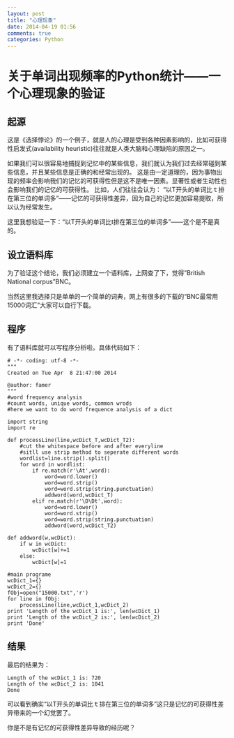 ```yaml
---
layout: post
title: "心理现象"
date: 2014-04-19 01:56
comments: true
categories: Python
---
```


# 关于单词出现频率的Python统计——一个心理现象的验证

## 起源

这是《选择悖论》的一个例子，就是人的心理是受到各种因素影响的，比如可获得性启发式(availability heuristic)往往就是人类大脑和心理缺陷的原因之一。

如果我们可以很容易地捕捉到记忆中的某些信息，我们就认为我们过去经常碰到某些信息，并且某些信息是正确的和经常出现的。 这是由一定道理的，因为事物出现的频率会影响我们的记忆的可获得性但是这不是唯一因素。显著性或者生动性也会影响我们的记忆的可获得性。 比如，人们往往会认为： “以T开头的单词比ｔ排在第三位的单词多”——记忆的可获得性差异，因为自己的记忆更加容易提取，所以认为经常发生。

这里我想验证一下：“以T开头的单词比t排在第三位的单词多”——这个是不是真的。

<!--more-->


## 设立语料库

为了验证这个结论，我们必须建立一个语料库，上网查了下，觉得”British National corpus”BNC。

当然这里我选择只是单单的一个简单的词典，网上有很多的下载的“BNC最常用15000词汇”大家可以自行下载。



## 程序

有了语料库就可以写程序分析啦。具体代码如下：

~~~~~~~~~~~~~~~~~~~~~~~~~~~~~~~~~~~~~~~~~~~~~~~~~~~~~~~~~~~~~~~~~~~~~
# -*- coding: utf-8 -*-
"""
Created on Tue Apr  8 21:47:00 2014

@author: famer
"""
#word frequency analysis
#count words, unique words, common wrods
#here we want to do word frequence analysis of a dict

import string
import re

def processLine(line,wcDict_T,wcDict_T2):
    #cut the whitespace before and after everyline
    #sitll use strip method to seperate different words
    wordlist=line.strip().split()
    for word in wordlist:
        if re.match(r'\At',word):
            word=word.lower()
            word=word.strip()
            word=word.strip(string.punctuation)
            addword(word,wcDict_T)
        elif re.match(r'\D\Dt',word):
            word=word.lower()
            word=word.strip()
            word=word.strip(string.punctuation)
            addword(word,wcDict_T2)

def addword(w,wcDict):
    if w in wcDict:
        wcDict[w]+=1
    else:
        wcDict[w]=1

#main programe
wcDict_1={}
wcDict_2={}
fObj=open("15000.txt",'r')
for line in fObj:
    processLine(line,wcDict_1,wcDict_2)
print 'Length of the wcDict_1 is:', len(wcDict_1)
print 'Length of the wcDict_2 is:', len(wcDict_2)
print 'Done'
~~~~~~~~~~~~~~~~~~~~~~~~~~~~~~~~~~~~~~~~~~~~~~~~~~~~~~~~~~~~~~~~~~~~~

## 结果

最后的结果为：

	Length of the wcDict_1 is: 720
	Length of the wcDict_2 is: 1041
	Done



可以看到确实“以T开头的单词比ｔ排在第三位的单词多”这只是记忆的可获得性差异带来的一个幻觉罢了。

你是不是有记忆的可获得性差异导致的经历呢？
